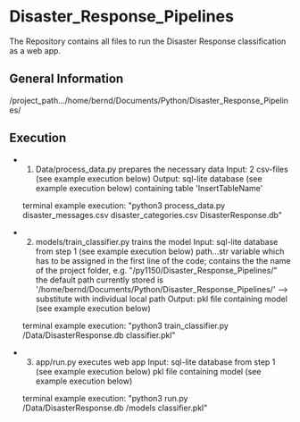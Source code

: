 # Disaster_Response_Pipelines
The Repository contains all files to run the Disaster Response classification as a web app.

General Information
-------------------
/project_path.../home/bernd/Documents/Python/Disaster_Response_Pipelines/

Execution
---------
- 1. Data/process_data.py
	prepares the necessary data
	Input: 2 csv-files (see example execution below)
	Output: sql-lite database (see example execution below) containing table 'InsertTableName'

	terminal example execution:
	"python3 process_data.py disaster_messages.csv disaster_categories.csv DisasterResponse.db"

- 2. models/train_classifier.py
	trains the model
	Input: sql-lite database from step 1 (see example execution below)
	       path...str variable which has to be assigned in the first line of the code; contains the the name of the project 	       		folder, e.g. "/py1150/Disaster_Response_Pipelines/"
			the default path currently stored is '/home/bernd/Documents/Python/Disaster_Response_Pipelines/' --> 				substitute with individual local path
	Output: pkl file containing model (see example execution below)

	terminal example execution: 
	"python3 train_classifier.py /Data/DisasterResponse.db classifier.pkl"
	
- 3. app/run.py 
	executes web app
	Input: sql-lite database from step 1 (see example execution below)
	       pkl file containing model (see example execution below)

	terminal example execution:
	"python3 run.py /Data/DisasterResponse.db /models classifier.pkl"

